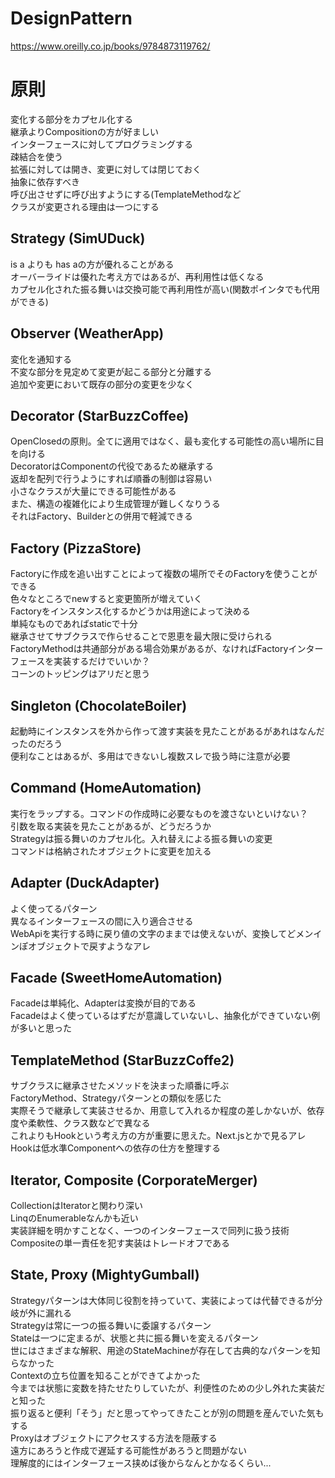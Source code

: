 # DesignPattern

https://www.oreilly.co.jp/books/9784873119762/

# 原則

変化する部分をカプセル化する  
継承よりCompositionの方が好ましい  
インターフェースに対してプログラミングする  
疎結合を使う  
拡張に対しては開き、変更に対しては閉じておく  
抽象に依存すべき  
呼び出させずに呼び出すようにする(TemplateMethodなど  
クラスが変更される理由は一つにする  



## Strategy (SimUDuck)

is a よりも has aの方が優れることがある  
オーバーライドは優れた考え方ではあるが、再利用性は低くなる  
カプセル化された振る舞いは交換可能で再利用性が高い(関数ポインタでも代用ができる)  

## Observer (WeatherApp)

変化を通知する  
不変な部分を見定めて変更が起こる部分と分離する  
追加や変更において既存の部分の変更を少なく  

## Decorator (StarBuzzCoffee)

OpenClosedの原則。全てに適用ではなく、最も変化する可能性の高い場所に目を向ける  
DecoratorはComponentの代役であるため継承する  
返却を配列で行うようにすれば順番の制御は容易い  
小さなクラスが大量にできる可能性がある  
また、構造の複雑化により生成管理が難しくなりうる  
それはFactory、Builderとの併用で軽減できる  

## Factory (PizzaStore)

Factoryに作成を追い出すことによって複数の場所でそのFactoryを使うことができる  
色々なところでnewすると変更箇所が増えていく  
Factoryをインスタンス化するかどうかは用途によって決める  
単純なものであればstaticで十分  
継承させてサブクラスで作らせることで恩恵を最大限に受けられる  
FactoryMethodは共通部分がある場合効果があるが、なければFactoryインターフェースを実装するだけでいいか？  
コーンのトッピングはアリだと思う  

## Singleton (ChocolateBoiler)

起動時にインスタンスを外から作って渡す実装を見たことがあるがあれはなんだったのだろう  
便利なことはあるが、多用はできないし複数スレで扱う時に注意が必要  

## Command (HomeAutomation)

実行をラップする。コマンドの作成時に必要なものを渡さないといけない？  
引数を取る実装を見たことがあるが、どうだろうか  
Strategyは振る舞いのカプセル化。入れ替えによる振る舞いの変更  
コマンドは格納されたオブジェクトに変更を加える  

## Adapter (DuckAdapter)
よく使ってるパターン  
異なるインターフェースの間に入り適合させる  
WebApiを実行する時に戻り値の文字のままでは使えないが、変換してどメンインぽオブジェクトで戻すようなアレ  

## Facade (SweetHomeAutomation)

Facadeは単純化、Adapterは変換が目的である  
Facadeはよく使っているはずだが意識していないし、抽象化ができていない例が多いと思った  

## TemplateMethod (StarBuzzCoffe2)

サブクラスに継承させたメソッドを決まった順番に呼ぶ  
FactoryMethod、Strategyパターンとの類似を感じた  
実際そうで継承して実装させるか、用意して入れるか程度の差しかないが、依存度や柔軟性、クラス数などで異なる  
これよりもHookという考え方の方が重要に思えた。Next.jsとかで見るアレ  
Hookは低水準Componentへの依存の仕方を整理する  


## Iterator, Composite (CorporateMerger)

CollectionはIteratorと関わり深い  
LinqのEnumerableなんかも近い  
実装詳細を明かすことなく、一つのインターフェースで同列に扱う技術  
Compositeの単一責任を犯す実装はトレードオフである  

## State, Proxy (MightyGumball)

Strategyパターンは大体同じ役割を持っていて、実装によっては代替できるが分岐が外に漏れる  
Strategyは常に一つの振る舞いに委譲するパターン  
Stateは一つに定まるが、状態と共に振る舞いを変えるパターン  
世にはさまざまな解釈、用途のStateMachineが存在して古典的なパターンを知らなかった  
Contextの立ち位置を知ることができてよかった  
今までは状態に変数を持たせたりしていたが、利便性のための少し外れた実装だと知った  
振り返ると便利「そう」だと思ってやってきたことが別の問題を産んでいた気もする  
Proxyはオブジェクトにアクセスする方法を隠蔽する  
遠方にあろうと作成で遅延する可能性があろうと問題がない  
理解度的にはインターフェース挟めば後からなんとかなるくらい...  




